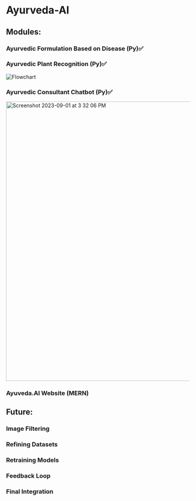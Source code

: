 # Ayurveda-AI

## Modules:
### Ayurvedic Formulation Based on Disease (Py)✅

### Ayurvedic Plant Recognition (Py)✅
![Flowchart](https://github.com/raghav-decoded/Ayurveda-AI/assets/50199745/e57068f0-322b-438f-b8d7-d5f0f30e26a7)

### Ayurvedic Consultant Chatbot (Py)✅
<img width="764" alt="Screenshot 2023-09-01 at 3 32 06 PM" src="https://github.com/raghav-decoded/Ayurveda-AI/assets/50199745/fed049df-d05c-44e7-94b7-4d0686dd2890">


### Ayuveda.AI Website (MERN)

## Future:
### Image Filtering 
### Refining Datasets
### Retraining Models
### Feedback Loop
### Final Integration

